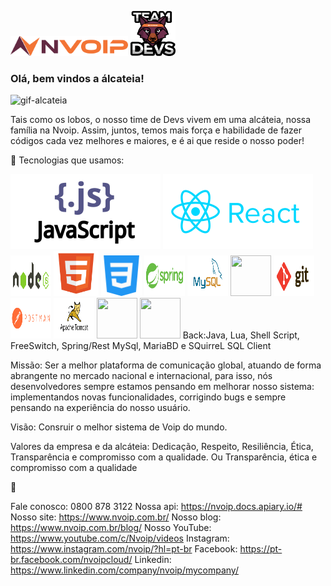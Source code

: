 <img src="/img/logos/logo-nvoip.png" width = 188px height = 32px/>  <img src="/img/logos/logo-devs.png" width = 72px height = 72px/>


### Olá, bem vindos a álcateia! 

![gif-alcateia](https://i.gifer.com/origin/9a/9a7b5dd5f43671afb591e70370b1b5b1.gif)

Tais como os lobos, o nosso time de Devs vivem em uma alcáteia, nossa família na Nvoip. Assim, juntos, temos mais força e habilidade de fazer códigos cada vez melhores e maiores, e é ai que reside o nosso poder! 




   🚀 Tecnologias que usamos:
   
   <img src="/img/tecnologias/js.svg"/>  
   <img src="/img/tecnologias/react.svg"/> 
   <img src="/img/tecnologias/node.svg" width = 65px height = 65px/> 
   <img src="/img/tecnologias/html.svg" width = 72px height = 72px/>  
   <img src="/img/tecnologias/css.png" width = 65px height = 65px/> 
   <img src="/img/tecnologias/spring.svg" width = 65px height = 65px/> 
   <img src="/img/tecnologias/mysql.svg" width = 65px height = 65px/> 
   <img src="/img/tecnologias/elipse.svg" width = 65px height = 65px/> 
   <img src="/img/tecnologias/git.svg" width = 65px height = 65px/> 
   <img src="/img/tecnologias/postman.svg" width = 65px height = 65px/> 
   <img src="/img/tecnologias/tomcat.svg" width = 65px height = 65px/> 
   <img src="/img/tecnologias/auth0.png" width = 65px height = 65px/> 
   <img src="/img/tecnologias/amazon.png" width = 65px height = 65px/> 
   Back:Java, Lua, Shell Script, FreeSwitch, Spring/Rest
   MySql, MariaBD e SQuirreL SQL Client
 
 
 
 
 
 


  Missão: Ser a melhor plataforma de comunicação global, atuando de forma abrangente no mercado nacional e internacional, para isso, nós desenvolvedores sempre estamos pensando em melhorar nosso sistema: implementandos novas funcionalidades, corrigindo bugs e sempre pensando na experiência do nosso usuário.
  
  Visão: Consruir o melhor sistema de Voip do mundo.

  Valores da empresa e da alcáteia: Dedicação, Respeito, Resiliência, Ética, Transparência e compromisso com a qualidade.
  Ou Transparência, ética e compromisso com a qualidade

🚀

  Fale conosco: 0800 878 3122
  Nossa api: https://nvoip.docs.apiary.io/#
  Nosso site: https://www.nvoip.com.br/
  Nosso blog: https://www.nvoip.com.br/blog/
  Nosso YouTube: https://www.youtube.com/c/Nvoip/videos
  Instagram: https://www.instagram.com/nvoip/?hl=pt-br
  Facebook:  https://pt-br.facebook.com/nvoipcloud/
  Linkedin:  https://www.linkedin.com/company/nvoip/mycompany/


